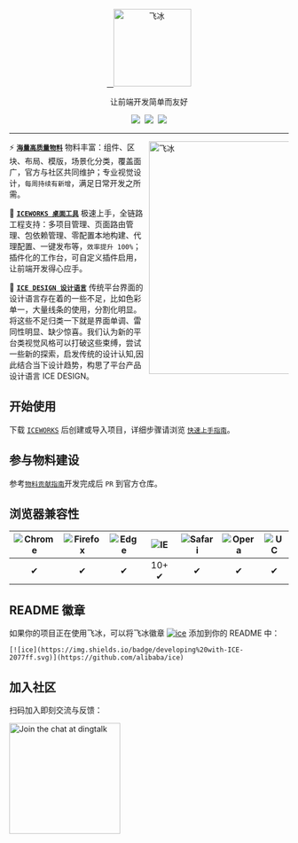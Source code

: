 <p align="center">
  <a href="https://alibaba.github.io/ice">
    <img alt="飞冰" src="https://user-images.githubusercontent.com/677114/40338709-3c75fe4a-5da9-11e8-9874-c17445ed673b.png" width="140">
  </a>
</p>
<p align="center">让前端开发简单而友好</p>

<p align="center">
  <a href="https://github.com/alibaba/ice/blob/master/LICENSE"><img src="https://img.shields.io/badge/license-MIT-brightgreen.svg"></a>
  <a href="https://github.com/alibaba/ice"><img src="https://img.shields.io/badge/developing%20with-ICE-2077ff.svg"></a>
  <a href="https://travis-ci.org/alibaba/ice"><img src="https://api.travis-ci.org/alibaba/ice.svg?branch=master"></a>
</p>

---

<a href="https://alibaba.github.io/ice/#/iceworks">
  <img alt="飞冰" src="https://user-images.githubusercontent.com/677114/39990355-f806798e-579e-11e8-808e-222a4a7fc66e.png" width="420" align="right" style="max-width: 50%">
</a>

:zap: **[`海量高质量物料`](https://alibaba.github.io/ice/#/block)** 物料丰富：组件、区块、布局、模版，场景化分类，覆盖面广，官方与社区共同维护；专业视觉设计，`每周持续有新增`，满足日常开发之所需。

:dart: **[`ICEWORKS 桌面工具`](https://alibaba.github.io/ice/#/iceworks)** 极速上手，全链路工程支持：多项目管理、页面路由管理、包依赖管理、零配置本地构建、代理配置、一键发布等，`效率提升 100%`；插件化的工作台，可自定义插件启用，让前端开发得心应手。

:art: **[`ICE DESIGN 设计语言`](https://alibaba.github.io/ice/design.html)** 传统平台界面的设计语言存在着的一些不足，比如色彩单一，大量线条的使用，分割化明显。将这些不足归类一下就是界面单调、雷同性明显、缺少惊喜。我们认为新的平台类视觉风格可以打破这些束缚，尝试一些新的探索，启发传统的设计认知,因此结合当下设计趋势，构思了平台产品设计语言 ICE DESIGN。

## 开始使用

下载 [`ICEWORKS`](https://alibaba.github.io/ice/#/iceworks) 后创建或导入项目，详细步骤请浏览 [`快速上手指南`](https://alibaba.github.io/ice/#/docs/iceworks)。

## 参与物料建设

参考[`物料贡献指南`](https://alibaba.github.io/ice/docs/materials/how-to-contribute)开发完成后 `PR` 到官方仓库。

## 浏览器兼容性

![Chrome](https://raw.github.com/alrra/browser-logos/master/src/chrome/chrome_48x48.png) | ![Firefox](https://raw.github.com/alrra/browser-logos/master/src/firefox/firefox_48x48.png) | ![Edge](https://raw.github.com/alrra/browser-logos/master/src/edge/edge_48x48.png) | ![IE](https://raw.github.com/alrra/browser-logos/master/src/archive/internet-explorer_9-11/internet-explorer_9-11_48x48.png) | ![Safari](https://raw.github.com/alrra/browser-logos/master/src/safari/safari_48x48.png) | ![Opera](https://raw.github.com/alrra/browser-logos/master/src/opera/opera_48x48.png) | ![UC](https://raw.github.com/alrra/browser-logos/master/src/uc/uc_48x48.png)
:---: | :---: | :---: | :---: | :---: | :---: | :---:
 ✔ |  ✔ |  ✔ |  10+ ✔ |  ✔ |  ✔ | ✔

## README 徽章

如果你的项目正在使用飞冰，可以将飞冰徽章 [![ice](https://img.shields.io/badge/developing%20with-ICE-2077ff.svg)](https://github.com/alibaba/ice) 添加到你的 README 中：

```
[![ice](https://img.shields.io/badge/developing%20with-ICE-2077ff.svg)](https://github.com/alibaba/ice)
```

## 加入社区

扫码加入即刻交流与反馈：

<img alt="Join the chat at dingtalk" src="https://img.alicdn.com/tfs/TB1HhSKsKuSBuNjy1XcXXcYjFXa-993-1280.jpg" width="200">
